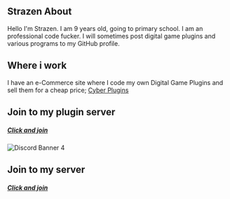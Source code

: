 ## Strazen About
Hello I'm Strazen. I am 9 years old, going to primary school. I am an professional code fucker. I will sometimes post digital game plugins and various programs to my GitHub profile. 

## Where i work
I have an e-Commerce site where I code my own Digital Game Plugins and sell them for a cheap price;
[Cyber Plugins](https://cyberplugins.com/)

## Join to my plugin server
##### [Click and join](https://discord.gg/RrhXed6CEV)
![Discord Banner 4](https://discordapp.com/api/guilds/785185212770287616/widget.png?style=banner4)

## Join to my server
##### [Click and join](https://discord.gg/npGeCBCYHx)
